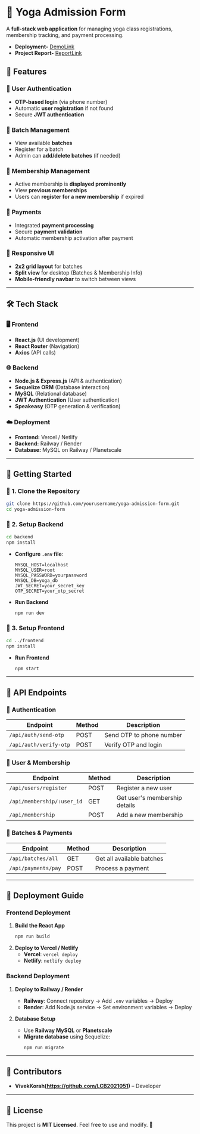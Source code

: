 # 🧘 Yoga Admission Form

A **full-stack web application** for managing yoga class registrations, membership tracking, and payment processing.

- **Deployment-** [DemoLink](https://yoga-admission-form-ten.vercel.app/)
- **Project Report-** [ReportLink](https://docs.google.com/document/d/1TK_3L_Hg2798J7qtR_Nzv0BVcbOqWhOfHr7-FLsf3JY/edit?usp=sharing)

## 🌟 Features

### 🔹 **User Authentication**

- **OTP-based login** (via phone number)
- Automatic **user registration** if not found
- Secure **JWT authentication**

### 🔹 **Batch Management**

- View available **batches**
- Register for a batch
- Admin can **add/delete batches** (if needed)

### 🔹 **Membership Management**

- Active membership is **displayed prominently**
- View **previous memberships**
- Users can **register for a new membership** if expired

### 🔹 **Payments**

- Integrated **payment processing**
- Secure **payment validation**
- Automatic membership activation after payment

### 🔹 **Responsive UI**

- **2x2 grid layout** for batches
- **Split view** for desktop (Batches & Membership Info)
- **Mobile-friendly navbar** to switch between views

---

## 🛠️ Tech Stack

### 🖥️ **Frontend**

- **React.js** (UI development)
- **React Router** (Navigation)
- **Axios** (API calls)

### 🌐 **Backend**

- **Node.js & Express.js** (API & authentication)
- **Sequelize ORM** (Database interaction)
- **MySQL** (Relational database)
- **JWT Authentication** (User authentication)
- **Speakeasy** (OTP generation & verification)

### ☁️ **Deployment**

- **Frontend:** Vercel / Netlify
- **Backend:** Railway / Render
- **Database:** MySQL on Railway / Planetscale

---

## 🚀 Getting Started

### 🔹 **1. Clone the Repository**

```sh
git clone https://github.com/yourusername/yoga-admission-form.git
cd yoga-admission-form
```

### 🔹 **2. Setup Backend**

```sh
cd backend
npm install
```

- **Configure `.env` file**:

  ```env
  MYSQL_HOST=localhost
  MYSQL_USER=root
  MYSQL_PASSWORD=yourpassword
  MYSQL_DB=yoga_db
  JWT_SECRET=your_secret_key
  OTP_SECRET=your_otp_secret
  ```

- **Run Backend**
  ```sh
  npm run dev
  ```

### 🔹 **3. Setup Frontend**

```sh
cd ../frontend
npm install
```

- **Run Frontend**
  ```sh
  npm start
  ```

---

## 🔗 API Endpoints

### 🔹 **Authentication**

| Endpoint               | Method | Description              |
| ---------------------- | ------ | ------------------------ |
| `/api/auth/send-otp`   | POST   | Send OTP to phone number |
| `/api/auth/verify-otp` | POST   | Verify OTP and login     |

### 🔹 **User & Membership**

| Endpoint                   | Method | Description                   |
| -------------------------- | ------ | ----------------------------- |
| `/api/users/register`      | POST   | Register a new user           |
| `/api/membership/:user_id` | GET    | Get user's membership details |
| `/api/membership`          | POST   | Add a new membership          |

### 🔹 **Batches & Payments**

| Endpoint            | Method | Description               |
| ------------------- | ------ | ------------------------- |
| `/api/batches/all`  | GET    | Get all available batches |
| `/api/payments/pay` | POST   | Process a payment         |

---

## 🎯 Deployment Guide

### **Frontend Deployment**

1. **Build the React App**
   ```sh
   npm run build
   ```
2. **Deploy to Vercel / Netlify**
   - **Vercel**: `vercel deploy`
   - **Netlify**: `netlify deploy`

### **Backend Deployment**

1. **Deploy to Railway / Render**

   - **Railway**: Connect repository → Add `.env` variables → Deploy
   - **Render**: Add Node.js service → Set environment variables → Deploy

2. **Database Setup**
   - Use **Railway MySQL** or **Planetscale**
   - **Migrate database** using Sequelize:
     ```sh
     npm run migrate
     ```

---

## 👥 Contributors

- **VivekKorah(https://github.com/LCB2021051)** – Developer

---

## 📜 License

This project is **MIT Licensed**. Feel free to use and modify. 🎉
